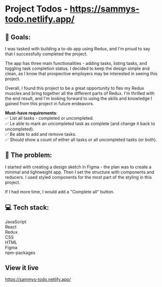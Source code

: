 # Project Todos - https://sammys-todo.netlify.app/

## 🏁 Goals:
I was tasked with building a to-do app using Redux, and I'm proud to say that I successfully completed the project.

The app has three main functionalities - adding tasks, listing tasks, and toggling task completion status. I decided to keep the design simple and clean, as I know that prospective employers may be interested in seeing this project.

Overall, I found this project to be a great opportunity to flex my Redux muscles and bring together all the different parts of Redux. I'm thrilled with the end result, and I'm looking forward to using the skills and knowledge I gained from this project in future endeavors.

**Must-have requirements**:<br>
✅ List all tasks - completed or uncompleted.<br>
✅ Le able to mark an uncompleted task as complete (and change it back to uncompleted).<br>
✅ Be able to add and remove tasks.<br>
✅ Should show a count of either all tasks or all uncompleted tasks (or both).

## 🧨 The problem:
I started with creating a design sketch in Figma - the plan was to create a minimal and lightweight app.
Then I set the structure with components and reducers.
I used styled components for the most part of the styling in this project. 

If I had more time, I would add a "Complete all" button.

## 💻 Tech stack:
JavaScript<br>
React<br>
Redux<br>
CSS<br>
HTML<br>
Figma<br>
npm-packages<br>

## View it live
https://sammys-todo.netlify.app/
